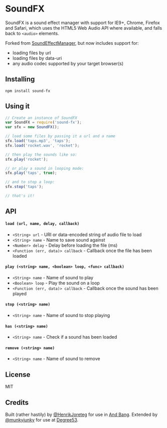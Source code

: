 # SoundFX

SoundFX is a sound effect manager with support for IE9+, Chrome, Firefox and Safari, which uses the HTML5 Web Audio API where available, and falls back to `<audio>` elements.

Forked from [SoundEffectManager](https://github.com/HenrikJoreteg/SoundEffectManager), but now includes support for:
- loading files by url
- loading files by data-uri
- any audio codec supported by your target browser(s)

## Installing

`npm install sound-fx`

## Using it

```js
// Create an instance of SoundFX
var SoundFX = require('sound-fx');
var sfx = new SoundFX();

// load some files by passing it a url and a name
sfx.load('taps.mp3', 'taps');
sfx.load('rocket.wav', 'rocket');

// then play the sounds like so:
sfx.play('rocket');

// or play a sound in looping mode:
sfx.play('taps', true);

// and to stop a loop:
sfx.stop('taps');

// that's it!
```

## API

#### `load (url, name, delay, callback)`
- `<String> url` - URI or data-encoded string of audio file to load
- `<String> name` - Name to save sound against
- `<Number> delay` - Delay before loading the file (ms)
- `<Function (err, data)> callback` - Callback once the file has been loaded

#### `play (<string> name, <boolean> loop, <func> callback)`
- `<String> name` - Name of sound to play
- `<Boolean> loop` - Play the sound on a loop
- `<Function (err, data)> callback` - Callback once the sound has been played

#### `stop (<string> name)`
- `<String> name` - Name of sound to stop playing

#### `has (<string> name)`
- `<String> name` - Check if a sound has been loaded

#### `remove (<string> name)`
- `<String> name` - Name of sound to remove

## License

MIT

## Credits

Built (rather hastily) by [@HenrikJoreteg](http://twitter.com/henrikjoreteg) for use in [And Bang](http://andbang.com). Extended by [@munkyjunky](https://github.com/munkyjunky) for use at [Degree53](https://Degree53.com).
